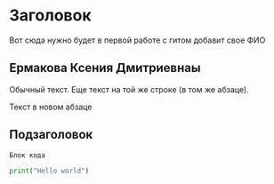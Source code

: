 # Заголовок

Вот сюда нужно будет в первой работе с гитом добавит свое ФИО

## Ермакова Ксения Дмитриевнаы

Обычный текст.
Еще текст на той же строке (в том же абзаце).

Текст в новом абзаце

## Подзаголовок

```
Блок кода
```

```python
print("Hello world")
```